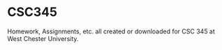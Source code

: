 # CSC345
Homework, Assignments, etc. all created or downloaded for CSC 345 at West Chester University.
